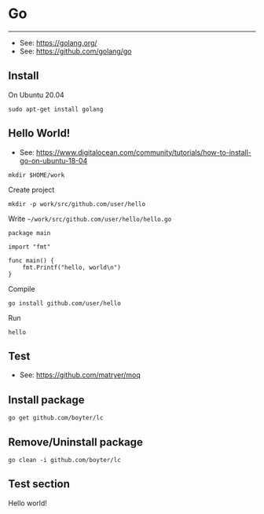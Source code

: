 # Go

----

- See: https://golang.org/
- See: https://github.com/golang/go

## Install

On Ubuntu 20.04
```shell
sudo apt-get install golang
```


## Hello World!

- See: https://www.digitalocean.com/community/tutorials/how-to-install-go-on-ubuntu-18-04

```shell
mkdir $HOME/work
```

Create project
```shell
mkdir -p work/src/github.com/user/hello
```

Write `~/work/src/github.com/user/hello/hello.go`
```golang
package main

import "fmt"

func main() {
    fmt.Printf("hello, world\n")
}
```

Compile
```shell
go install github.com/user/hello
```

Run
```shell
hello
```



## Test

- See: https://github.com/matryer/moq



## Install package

```shell
go get github.com/boyter/lc
```

## Remove/Uninstall package

```shell
go clean -i github.com/boyter/lc
```

## Test section

Hello world!
